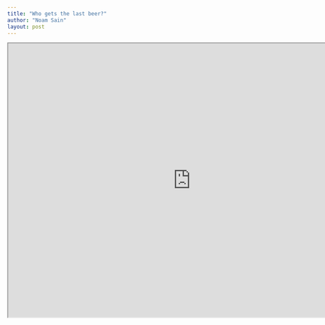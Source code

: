 ```yaml
---
title: "Who gets the last beer?"
author: "Noam Sain"
layout: post
---
```


<iframe height="630" src="https://www.youtube.com/embed/Y9rUuS60vpI?feature=oembed" title="Fwd: Who gets the last beer" width="840"></iframe>